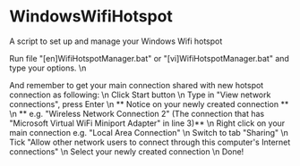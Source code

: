 # WindowsWifiHotspot
A script to set up and manage your Windows Wifi hotspot

Run file "[en]WifiHotspotManager.bat" or "[vi]WifiHotspotManager.bat" and type your options. \n

And remember to get your main connection shared with new hotspot connection as following: \n
  Click Start button \n
  Type in "View network connections", press Enter \n
    ** Notice on your newly created connection ** \n
    ** e.g. "Wireless Network Connection 2" (The connection that has "Microsoft Virtual WiFi Miniport Adapter" in line 3)** \n
  Right click on your main connection e.g. "Local Area Connection" \n
  Switch to tab "Sharing" \n
  Tick "Allow other network users to connect through this computer's Internet connections" \n
  Select your newly created connection \n
Done!
